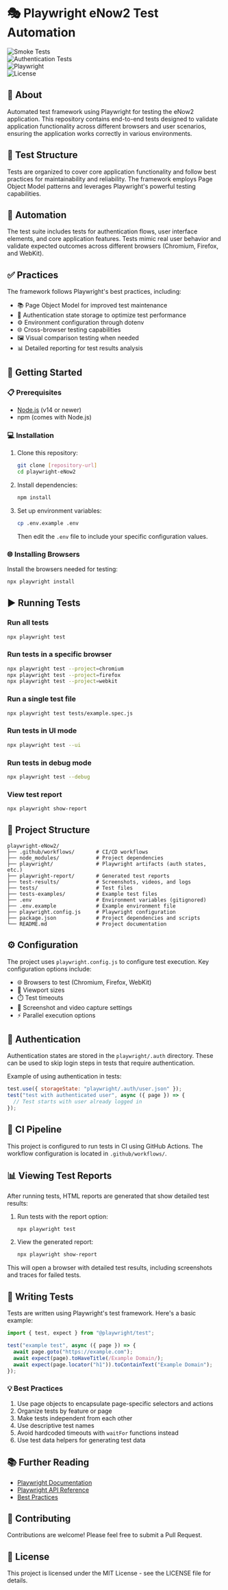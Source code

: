 # 🎭 Playwright eNow2 Test Automation

![Smoke Tests](https://github.com/chuls5/Playwright-eNow2/actions/workflows/smoke-tests.yml/badge.svg)<br>
![Authentication Tests](https://github.com/chuls5/Playwright-eNow2/actions/workflows/auth-tests.yml/badge.svg)<br>
![Playwright](https://img.shields.io/badge/playwright-v1.40+-blue)<br>
![License](https://img.shields.io/badge/license-MIT-green)<br>

## 🚀 About

Automated test framework using Playwright for testing the eNow2 application. This repository contains end-to-end tests designed to validate application functionality across different browsers and user scenarios, ensuring the application works correctly in various environments.

## 🧪 Test Structure

Tests are organized to cover core application functionality and follow best practices for maintainability and reliability. The framework employs Page Object Model patterns and leverages Playwright's powerful testing capabilities.

## 🤖 Automation

The test suite includes tests for authentication flows, user interface elements, and core application features. Tests mimic real user behavior and validate expected outcomes across different browsers (Chromium, Firefox, and WebKit).

## ✅ Practices

The framework follows Playwright's best practices, including:

- 📚 Page Object Model for improved test maintenance
- 🔑 Authentication state storage to optimize test performance
- ⚙️ Environment configuration through dotenv
- 🌐 Cross-browser testing capabilities
- 🖼️ Visual comparison testing when needed
- 📊 Detailed reporting for test results analysis

## 🏁 Getting Started

### 📋 Prerequisites

- [Node.js](https://nodejs.org/) (v14 or newer)
- npm (comes with Node.js)

### 💻 Installation

1. Clone this repository:

   ```bash
   git clone [repository-url]
   cd playwright-eNow2
   ```

2. Install dependencies:

   ```bash
   npm install
   ```

3. Set up environment variables:
   ```bash
   cp .env.example .env
   ```
   Then edit the `.env` file to include your specific configuration values.

### 🌐 Installing Browsers

Install the browsers needed for testing:

```bash
npx playwright install
```

## ▶️ Running Tests

### Run all tests

```bash
npx playwright test
```

### Run tests in a specific browser

```bash
npx playwright test --project=chromium
npx playwright test --project=firefox
npx playwright test --project=webkit
```

### Run a single test file

```bash
npx playwright test tests/example.spec.js
```

### Run tests in UI mode

```bash
npx playwright test --ui
```

### Run tests in debug mode

```bash
npx playwright test --debug
```

### View test report

```bash
npx playwright show-report
```

## 📁 Project Structure

```
playwright-eNow2/
├── .github/workflows/       # CI/CD workflows
├── node_modules/            # Project dependencies
├── playwright/              # Playwright artifacts (auth states, etc.)
├── playwright-report/       # Generated test reports
├── test-results/            # Screenshots, videos, and logs
├── tests/                   # Test files
├── tests-examples/          # Example test files
├── .env                     # Environment variables (gitignored)
├── .env.example             # Example environment file
├── playwright.config.js     # Playwright configuration
├── package.json             # Project dependencies and scripts
└── README.md                # Project documentation
```

## ⚙️ Configuration

The project uses `playwright.config.js` to configure test execution. Key configuration options include:

- 🌐 Browsers to test (Chromium, Firefox, WebKit)
- 📱 Viewport sizes
- ⏱️ Test timeouts
- 📸 Screenshot and video capture settings
- ⚡ Parallel execution options

## 🔐 Authentication

Authentication states are stored in the `playwright/.auth` directory. These can be used to skip login steps in tests that require authentication.

Example of using authentication in tests:

```javascript
test.use({ storageState: "playwright/.auth/user.json" });
test("test with authenticated user", async ({ page }) => {
  // Test starts with user already logged in
});
```

## 🔄 CI Pipeline

This project is configured to run tests in CI using GitHub Actions. The workflow configuration is located in `.github/workflows/`.

## 📊 Viewing Test Reports

After running tests, HTML reports are generated that show detailed test results:

1. Run tests with the report option:

   ```bash
   npx playwright test
   ```

2. View the generated report:
   ```bash
   npx playwright show-report
   ```

This will open a browser with detailed test results, including screenshots and traces for failed tests.

## 📝 Writing Tests

Tests are written using Playwright's test framework. Here's a basic example:

```javascript
import { test, expect } from "@playwright/test";

test("example test", async ({ page }) => {
  await page.goto("https://example.com");
  await expect(page).toHaveTitle(/Example Domain/);
  await expect(page.locator("h1")).toContainText("Example Domain");
});
```

### 💡 Best Practices

1. Use page objects to encapsulate page-specific selectors and actions
2. Organize tests by feature or page
3. Make tests independent from each other
4. Use descriptive test names
5. Avoid hardcoded timeouts with `waitFor` functions instead
6. Use test data helpers for generating test data

## 📚 Further Reading

- [Playwright Documentation](https://playwright.dev/docs/intro)
- [Playwright API Reference](https://playwright.dev/docs/api/class-playwright)
- [Best Practices](https://playwright.dev/docs/best-practices)

## 👥 Contributing

Contributions are welcome! Please feel free to submit a Pull Request.

## 📄 License

This project is licensed under the MIT License - see the LICENSE file for details.

